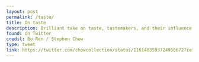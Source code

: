 ```yaml
---
layout: post
permalink: /taste/
title: On taste
description: Brilliant take on taste, tastemakers, and their influence on art. From Thomas Hoving, former director of the Met Museum.
found: on Twitter
credit: Bo Ren / Stephen Chow
type: tweet
link: https://twitter.com/chowcollection/status/1161403593724956672?ref_src=twsrc%5Etfw
---
```

